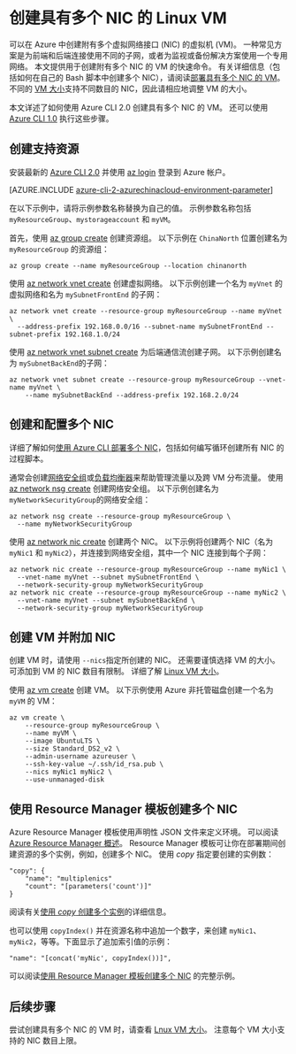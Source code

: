 <properties
    pageTitle="使用 Azure CLI 2.0 创建具有多个 NIC 的 Linux VM | Azure"
    description="了解如何使用 Azure CLI 2.0 或 Resource Manager 模板创建具有多个 NIC 的 Linux VM。"
    services="virtual-machines-linux"
    documentationcenter=""
    author="iainfoulds"
    manager="timlt"
    editor="" />
<tags
    ms.assetid="5d2d04d0-fc62-45fa-88b1-61808a2bc691"
    ms.service="virtual-machines-linux"
    ms.devlang="azurecli"
    ms.topic="article"
    ms.tgt_pltfrm="vm-linux"
    ms.workload="infrastructure"
    ms.date="02/10/2017"
    wacn.date="05/15/2017"
    ms.author="iainfou"
    ms.translationtype="Human Translation"
    ms.sourcegitcommit="457fc748a9a2d66d7a2906b988e127b09ee11e18"
    ms.openlocfilehash="65e056610b6edec126672aec1956e1ec8ac93621"
    ms.contentlocale="zh-cn"
    ms.lasthandoff="05/05/2017" />

# <a name="create-a-linux-vm-with-multiple-nics"></a>创建具有多个 NIC 的 Linux VM
可以在 Azure 中创建附有多个虚拟网络接口 (NIC) 的虚拟机 (VM)。 一种常见方案是为前端和后端连接使用不同的子网，或者为监视或备份解决方案使用一个专用网络。 本文提供用于创建附有多个 NIC 的 VM 的快速命令。 有关详细信息（包括如何在自己的 Bash 脚本中创建多个 NIC），请阅读[部署具有多个 NIC 的 VM](/documentation/articles/virtual-network-deploy-multinic-arm-cli/)。 不同的 [VM 大小](/documentation/articles/virtual-machines-linux-sizes/)支持不同数目的 NIC，因此请相应地调整 VM 的大小。

本文详述了如何使用 Azure CLI 2.0 创建具有多个 NIC 的 VM。 还可以使用 [Azure CLI 1.0](/documentation/articles/virtual-machines-linux-multiple-nics-nodejs/) 执行这些步骤。

## <a name="create-supporting-resources"></a>创建支持资源
安装最新的 [Azure CLI 2.0](https://docs.microsoft.com/zh-cn/cli/azure/install-az-cli2) 并使用 [az login](https://docs.microsoft.com/zh-cn/cli/azure/#login) 登录到 Azure 帐户。

[AZURE.INCLUDE [azure-cli-2-azurechinacloud-environment-parameter](../../includes/azure-cli-2-azurechinacloud-environment-parameter.md)]

在以下示例中，请将示例参数名称替换为自己的值。 示例参数名称包括 `myResourceGroup`、`mystorageaccount` 和 `myVM`。

首先，使用 [az group create](https://docs.microsoft.com/zh-cn/cli/azure/group#create) 创建资源组。 以下示例在 `ChinaNorth` 位置创建名为 `myResourceGroup` 的资源组：

    az group create --name myResourceGroup --location chinanorth

使用 [az network vnet create](https://docs.microsoft.com/zh-cn/cli/azure/network/vnet#create) 创建虚拟网络。 以下示例创建一个名为 `myVnet` 的虚拟网络和名为 `mySubnetFrontEnd` 的子网：

    az network vnet create --resource-group myResourceGroup --name myVnet \
      --address-prefix 192.168.0.0/16 --subnet-name mySubnetFrontEnd --subnet-prefix 192.168.1.0/24

使用 [az network vnet subnet create](https://docs.microsoft.com/zh-cn/cli/azure/network/vnet/subnet#create) 为后端通信流创建子网。 以下示例创建名为 `mySubnetBackEnd`的子网：

    az network vnet subnet create --resource-group myResourceGroup --vnet-name myVnet \
        --name mySubnetBackEnd --address-prefix 192.168.2.0/24

## <a name="create-and-configure-multiple-nics"></a>创建和配置多个 NIC
详细了解如何[使用 Azure CLI 部署多个 NIC](/documentation/articles/virtual-network-deploy-multinic-arm-cli/)，包括如何编写循环创建所有 NIC 的过程脚本。

通常会创建[网络安全组](/documentation/articles/virtual-networks-nsg/)或[负载均衡器](/documentation/articles/load-balancer-overview/)来帮助管理流量以及跨 VM 分布流量。 使用 [az network nsg create](https://docs.microsoft.com/zh-cn/cli/azure/network/nsg#create) 创建网络安全组。 以下示例创建名为 `myNetworkSecurityGroup`的网络安全组：

    az network nsg create --resource-group myResourceGroup \
      --name myNetworkSecurityGroup

使用 [az network nic create](https://docs.microsoft.com/zh-cn/cli/azure/network/nic#create) 创建两个 NIC。 以下示例将创建两个 NIC（名为 `myNic1` 和 `myNic2`），并连接到网络安全组，其中一个 NIC 连接到每个子网：

    az network nic create --resource-group myResourceGroup --name myNic1 \
      --vnet-name myVnet --subnet mySubnetFrontEnd \
      --network-security-group myNetworkSecurityGroup
    az network nic create --resource-group myResourceGroup --name myNic2 \
      --vnet-name myVnet --subnet mySubnetBackEnd \
      --network-security-group myNetworkSecurityGroup

## <a name="create-a-vm-and-attach-the-nics"></a>创建 VM 并附加 NIC
创建 VM 时，请使用 `--nics`指定所创建的 NIC。 还需要谨慎选择 VM 的大小。 可添加到 VM 的 NIC 数目有限制。 详细了解 [Linux VM 大小](/documentation/articles/virtual-machines-linux-sizes/)。 

使用 [az vm create](https://docs.microsoft.com/zh-cn/cli/azure/vm#create) 创建 VM。 以下示例使用 Azure 非托管磁盘创建一个名为 `myVM` 的 VM：

    az vm create \
        --resource-group myResourceGroup \
        --name myVM \
        --image UbuntuLTS \
        --size Standard_DS2_v2 \
        --admin-username azureuser \
        --ssh-key-value ~/.ssh/id_rsa.pub \
        --nics myNic1 myNic2 \
        --use-unmanaged-disk

## <a name="create-multiple-nics-using-resource-manager-templates"></a>使用 Resource Manager 模板创建多个 NIC
Azure Resource Manager 模板使用声明性 JSON 文件来定义环境。 可以阅读 [Azure Resource Manager 概述](/documentation/articles/resource-group-overview/)。 Resource Manager 模板可让你在部署期间创建资源的多个实例，例如，创建多个 NIC。 使用 *copy* 指定要创建的实例数：

    "copy": {
        "name": "multiplenics"
        "count": "[parameters('count')]"
    }

阅读有关[使用 *copy* 创建多个实例](/documentation/articles/resource-group-create-multiple/)的详细信息。 

也可以使用 `copyIndex()` 并在资源名称中追加一个数字，来创建 `myNic1`、`myNic2`，等等。下面显示了追加索引值的示例：

    "name": "[concat('myNic', copyIndex())]", 

可以阅读[使用 Resource Manager 模板创建多个 NIC](/documentation/articles/virtual-network-deploy-multinic-arm-template/) 的完整示例。

## <a name="next-steps"></a>后续步骤
尝试创建具有多个 NIC 的 VM 时，请查看 [Lnux VM 大小](/documentation/articles/virtual-machines-linux-sizes/)。 注意每个 VM 大小支持的 NIC 数目上限。

<!--Update_Description: wording update-->